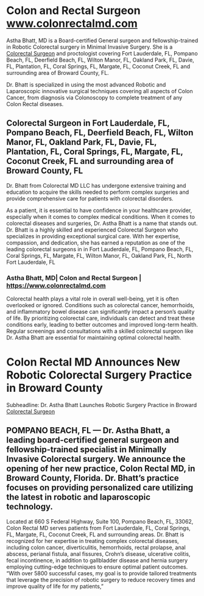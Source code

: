 # Colon and Rectal Surgeon www.colonrectalmd.com
Astha Bhatt, MD is a Board-certified General surgeon and fellowship-trained in Robotic Colorectal surgery in Minimal Invasive Surgery. She is a [Colorectal Surgeon](www.colonrectalmd.com) and proctologist covering Fort Lauderdale, FL, Pompano Beach, FL, Deerfield Beach, FL, Wilton Manor, FL, Oakland Park, FL, Davie, FL, Plantation, FL, Coral Springs, FL, Margate, FL, Coconut Creek, FL and surrounding area of Broward County, FL.

Dr. Bhatt is specialized in using the most advanced Robotic and Laparoscopic innovative surgical techniques covering all aspects of Colon Cancer, from diagnosis via Colonoscopy to complete treatment of any Colon Rectal diseases.
## Colorectal Surgeon in Fort Lauderdale, FL, Pompano Beach, FL, Deerfield Beach, FL, Wilton Manor, FL, Oakland Park, FL, Davie, FL, Plantation, FL, Coral Springs, FL, Margate, FL, Coconut Creek, FL and surrounding area of Broward County, FL
Dr. Bhatt from Colorectal MD LLC has undergone extensive training and education to acquire the skills needed to perform complex surgeries and provide comprehensive care for patients with colorectal disorders.

As a patient, it is essential to have confidence in your healthcare provider, especially when it comes to complex medical conditions. When it comes to colorectal diseases and surgeries, Dr. Astha Bhatt is a name that stands out. Dr. Bhatt is a highly skilled and experienced Colorectal Surgeon who specializes in providing exceptional surgical care. With her expertise, compassion, and dedication, she has earned a reputation as one of the leading colorectal surgeons in in Fort Lauderdale, FL, Pompano Beach, FL, Coral Springs, FL, Margate, FL, Wilton Manor, FL, Oakland Park, FL, North Fort Lauderdale, FL

### Astha Bhatt, MD| Colon and Rectal Surgeon | https://www.colonrectalmd.com 
Colorectal health plays a vital role in overall well-being, yet it is often overlooked or ignored. Conditions such as colorectal cancer, hemorrhoids, and inflammatory bowel disease can significantly impact a person’s quality of life. By prioritizing colorectal care, individuals can detect and treat these conditions early, leading to better outcomes and improved long-term health. Regular screenings and consultations with a skilled colorectal surgeon like Dr. Astha Bhatt are essential for maintaining optimal colorectal health.


# Colon Rectal MD Announces New Robotic Colorectal Surgery Practice in Broward County
Subheadline: Dr. Astha Bhatt Launches Robotic Surgery Practice in Broward [Colorectal Surgeon](www.colonrectalmd.com) 

## POMPANO BEACH, FL — Dr. Astha Bhatt, a leading board-certified general surgeon and fellowship-trained specialist in Minimally Invasive Colorectal surgery. We announce the opening of her new practice, Colon Rectal MD, in Broward County, Florida. Dr. Bhatt’s practice focuses on providing personalized care utilizing the latest in robotic and laparoscopic technology.
Located at 660 S Federal Highway, Suite 100, Pompano Beach, FL, 33062, Colon Rectal MD serves patients from Fort Lauderdale, FL, Coral Springs, FL, Margate, FL, Coconut Creek, FL and surrounding areas. Dr. Bhatt is recognized for her expertise in treating complex colorectal diseases, including colon cancer, diverticulitis, hemorrhoids, rectal prolapse, anal abscess, perianal fistula, anal fissures, Crohn’s disease, ulcerative colitis, fecal incontinence, in addition to gallbladder disease and hernia surgery employing cutting-edge techniques to ensure optimal patient outcomes.
“With over 5800 successful cases, my goal is to provide tailored treatments that leverage the precision of robotic surgery to reduce recovery times and improve quality of life for my patients,” 

